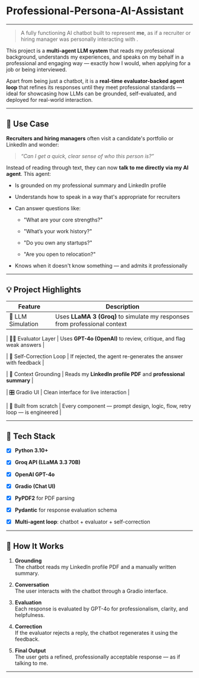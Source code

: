 # Professional-Persona-AI-Assistant
---
> A fully functioning AI chatbot built to represent **me**, as if a recruiter or hiring manager was personally interacting with .

This project is a **multi-agent LLM system** that reads my professional background, understands my experiences, and speaks on my behalf in a professional and engaging way — exactly how I would, when applying for a job or being interviewed.

Apart from being just a chatbot, it is a **real-time evaluator-backed agent loop** that refines its responses until they meet professional standards — ideal for showcasing how LLMs can be grounded, self-evaluated, and deployed for real-world interaction.

---

## 🎯 Use Case

**Recruiters and hiring managers** often visit a candidate's portfolio or LinkedIn and wonder:

> _“Can I get a quick, clear sense of who this person is?”_

Instead of reading through text, they can now **talk to me directly via my AI agent**. This agent:

- Is grounded on my professional summary and LinkedIn profile
  
- Understands how to speak in a way that's appropriate for recruiters
  
- Can answer questions like:
  
  - "What are your core strengths?"
    
  - "What’s your work history?"
    
  - "Do you own any startups?"
    
  - "Are you open to relocation?"
    
- Knows when it doesn't know something — and admits it professionally
---

## 💡 Project Highlights

| Feature                             | Description                                                                 |
|-------------------------------------|-----------------------------------------------------------------------------|
| 🧠 LLM Simulation                   | Uses **LLaMA 3 (Groq)** to simulate my responses from professional context |

| 🕵️‍♂️ Evaluator Layer                | Uses **GPT-4o (OpenAI)** to review, critique, and flag weak answers        |

| 🔁 Self-Correction Loop             | If rejected, the agent re-generates the answer with feedback               |

| 📄 Context Grounding                | Reads my **LinkedIn profile PDF** and **professional summary**             |

| 🎛️ Gradio UI                       | Clean interface for live interaction                                       |

| 🧱 Built from scratch               | Every component — prompt design, logic, flow, retry loop — is engineered   |

---

## 🔧 Tech Stack

- [x] **Python 3.10+**
      
- [x] **Groq API (LLaMA 3.3 70B)**
      
- [x] **OpenAI GPT-4o**
      
- [x] **Gradio (Chat UI)**
      
- [x] **PyPDF2** for PDF parsing
      
- [x] **Pydantic** for response evaluation schema
      
- [x] **Multi-agent loop**: chatbot + evaluator + self-correction

---

## 🚀 How It Works

1. **Grounding**  
   The chatbot reads my LinkedIn profile PDF and a manually written summary.

2. **Conversation**  
   The user interacts with the chatbot through a Gradio interface.

3. **Evaluation**  
   Each response is evaluated by GPT-4o for professionalism, clarity, and helpfulness.

4. **Correction**  
   If the evaluator rejects a reply, the chatbot regenerates it using the feedback.

5. **Final Output**  
   The user gets a refined, professionally acceptable response — as if talking to me.
---
